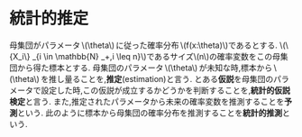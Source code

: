 # 統計的推定
母集団がパラメータ&thinsp;\\(\theta\\)&thinsp;に従った確率分布&thinsp;\\(f(x:\theta)\\)であるとする.
\\(\\{X_i\\} _{i \in \mathbb{N} _+,i \leq n}\\)であるサイズ\\(n\\)の確率変数をこの母集団から得た標本とする.
母集団のパラメータ&thinsp;\\(\theta\\)&thinsp;が未知な時,標本から&thinsp;\\(\theta\\)&thinsp;を推し量ることを,**推定**(estimation)と言う.
とある**仮説**を母集団のパラメータで設定した時,この仮説が成立するかどうかを判断することを,**統計的仮説検定**と言う.
また,推定されたパラメータから未来の確率変数を推測することを**予測**という.
此のように標本から母集団の確率分布を推測することを**統計的推測**という.
